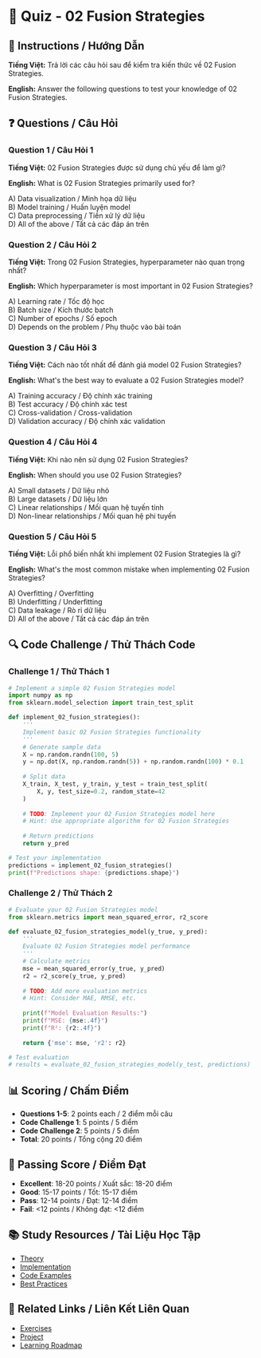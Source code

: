 # 🧠 Quiz - 02 Fusion Strategies

## 📝 Instructions / Hướng Dẫn

**Tiếng Việt:** Trả lời các câu hỏi sau để kiểm tra kiến thức về 02 Fusion Strategies.

**English:** Answer the following questions to test your knowledge of 02 Fusion Strategies.

## ❓ Questions / Câu Hỏi

### Question 1 / Câu Hỏi 1
**Tiếng Việt:** 02 Fusion Strategies được sử dụng chủ yếu để làm gì?

**English:** What is 02 Fusion Strategies primarily used for?

A) Data visualization / Minh họa dữ liệu  
B) Model training / Huấn luyện model  
C) Data preprocessing / Tiền xử lý dữ liệu  
D) All of the above / Tất cả các đáp án trên

### Question 2 / Câu Hỏi 2
**Tiếng Việt:** Trong 02 Fusion Strategies, hyperparameter nào quan trọng nhất?

**English:** Which hyperparameter is most important in 02 Fusion Strategies?

A) Learning rate / Tốc độ học  
B) Batch size / Kích thước batch  
C) Number of epochs / Số epoch  
D) Depends on the problem / Phụ thuộc vào bài toán

### Question 3 / Câu Hỏi 3
**Tiếng Việt:** Cách nào tốt nhất để đánh giá model 02 Fusion Strategies?

**English:** What's the best way to evaluate a 02 Fusion Strategies model?

A) Training accuracy / Độ chính xác training  
B) Test accuracy / Độ chính xác test  
C) Cross-validation / Cross-validation  
D) Validation accuracy / Độ chính xác validation

### Question 4 / Câu Hỏi 4
**Tiếng Việt:** Khi nào nên sử dụng 02 Fusion Strategies?

**English:** When should you use 02 Fusion Strategies?

A) Small datasets / Dữ liệu nhỏ  
B) Large datasets / Dữ liệu lớn  
C) Linear relationships / Mối quan hệ tuyến tính  
D) Non-linear relationships / Mối quan hệ phi tuyến

### Question 5 / Câu Hỏi 5
**Tiếng Việt:** Lỗi phổ biến nhất khi implement 02 Fusion Strategies là gì?

**English:** What's the most common mistake when implementing 02 Fusion Strategies?

A) Overfitting / Overfitting  
B) Underfitting / Underfitting  
C) Data leakage / Rò rỉ dữ liệu  
D) All of the above / Tất cả các đáp án trên

## 🔍 Code Challenge / Thử Thách Code

### Challenge 1 / Thử Thách 1
```python
# Implement a simple 02 Fusion Strategies model
import numpy as np
from sklearn.model_selection import train_test_split

def implement_02_fusion_strategies():
    '''
    Implement basic 02 Fusion Strategies functionality
    '''
    # Generate sample data
    X = np.random.randn(100, 5)
    y = np.dot(X, np.random.randn(5)) + np.random.randn(100) * 0.1
    
    # Split data
    X_train, X_test, y_train, y_test = train_test_split(
        X, y, test_size=0.2, random_state=42
    )
    
    # TODO: Implement your 02 Fusion Strategies model here
    # Hint: Use appropriate algorithm for 02 Fusion Strategies
    
    # Return predictions
    return y_pred

# Test your implementation
predictions = implement_02_fusion_strategies()
print(f"Predictions shape: {predictions.shape}")
```

### Challenge 2 / Thử Thách 2
```python
# Evaluate your 02 Fusion Strategies model
from sklearn.metrics import mean_squared_error, r2_score

def evaluate_02_fusion_strategies_model(y_true, y_pred):
    '''
    Evaluate 02 Fusion Strategies model performance
    '''
    # Calculate metrics
    mse = mean_squared_error(y_true, y_pred)
    r2 = r2_score(y_true, y_pred)
    
    # TODO: Add more evaluation metrics
    # Hint: Consider MAE, RMSE, etc.
    
    print(f"Model Evaluation Results:")
    print(f"MSE: {mse:.4f}")
    print(f"R²: {r2:.4f}")
    
    return {'mse': mse, 'r2': r2}

# Test evaluation
# results = evaluate_02_fusion_strategies_model(y_test, predictions)
```

## 📊 Scoring / Chấm Điểm

- **Questions 1-5**: 2 points each / 2 điểm mỗi câu
- **Code Challenge 1**: 5 points / 5 điểm
- **Code Challenge 2**: 5 points / 5 điểm
- **Total**: 20 points / Tổng cộng 20 điểm

## 🎯 Passing Score / Điểm Đạt

- **Excellent**: 18-20 points / Xuất sắc: 18-20 điểm
- **Good**: 15-17 points / Tốt: 15-17 điểm  
- **Pass**: 12-14 points / Đạt: 12-14 điểm
- **Fail**: <12 points / Không đạt: <12 điểm

## 📚 Study Resources / Tài Liệu Học Tập

- [Theory](./THEORY_02_fusion_strategies.md)
- [Implementation](./IMPLEMENTATION_02_fusion_strategies.md)
- [Code Examples](./CODE_EXAMPLES_02_fusion_strategies.md)
- [Best Practices](./BEST_PRACTICES_02_fusion_strategies.md)

## 🔗 Related Links / Liên Kết Liên Quan

- [Exercises](./EXERCISES_02_fusion_strategies.md)
- [Project](./PROJECT_02_fusion_strategies.md)
- [Learning Roadmap](./LEARNING_ROADMAP_02_fusion_strategies.md)

